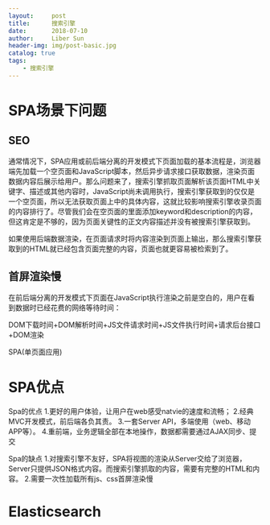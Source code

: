```yaml
---
layout:     post
title:      搜索引擎
date:       2018-07-10
author:     Liber Sun
header-img: img/post-basic.jpg
catalog: true
tags:
    - 搜索引擎
---
```


# SPA场景下问题
## SEO
通常情况下，SPA应用或前后端分离的开发模式下页面加载的基本流程是，浏览器端先加载一个空页面和JavaScript脚本，然后异步请求接口获取数据，渲染页面数据内容后展示给用户。那么问题来了，搜索引擎抓取页面解析该页面HTML中关键字、描述或其他内容时，JavaScript尚未调用执行，搜索引擎获取到的仅仅是一个空页面，所以无法获取页面上中的具体内容，这就比较影响搜索引擎收录页面的内容排行了。尽管我们会在空页面的里面添加keyword和description的内容，但这肯定是不够的，因为页面关键性的正文内容描述并没有被搜索引擎获取到。

如果使用后端数据渲染，在页面请求时将内容渲染到页面上输出，那么搜索引擎获取到的HTML就已经包含页面完整的内容，页面也就更容易被检索到了。


## 首屏渲染慢
在前后端分离的开发模式下页面在JavaScript执行渲染之前是空白的，用户在看到数据时已经花费的网络等待时间：

DOM下载时间+DOM解析时间+JS文件请求时间+JS文件执行时间+请求后台接口+DOM渲染

SPA(单页面应用)

# SPA优点

Spa的优点
1.更好的用户体验，让用户在web感受natvie的速度和流畅；
2.经典MVC开发模式，前后端各负其责。
3.一套Server API，多端使用（web、移动APP等）。
4.重前端，业务逻辑全部在本地操作，数据都需要通过AJAX同步、提交

Spa的缺点
1.对搜索引擎不友好，SPA将视图的渲染从Server交给了浏览器，Server只提供JSON格式内容。而搜索引擎抓取的内容，需要有完整的HTML和内容。
2.需要一次性加载所有js、css首屏渲染慢


# Elasticsearch